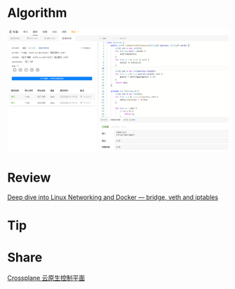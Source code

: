 # Algorithm

![1170. 比较字符串最小字母出现频次](../../images/temp/zhenran-2023-06-10-lc.png)

# Review

[Deep dive into Linux Networking and Docker — bridge, veth and iptables](https://medium.com/techlog/diving-into-linux-networking-and-docker-bridge-veth-and-iptables-a05eb27b1e72)

# Tip


# Share

[Crossplane 云原生控制平面](https://www.zhenran.me/posts/crossplane/)